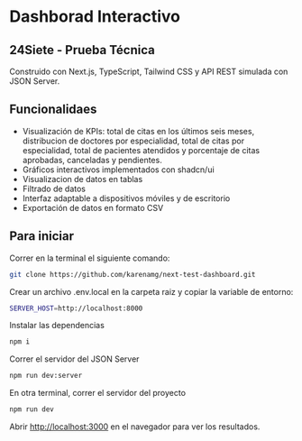 # Dashborad Interactivo
## 24Siete - Prueba Técnica

Construido con Next.js, TypeScript, Tailwind CSS y API REST simulada con JSON Server.

## Funcionalidaes
- Visualización de KPIs: total de citas en los últimos seis meses, distribucion de doctores por especialidad, total de citas por especialidad, total de pacientes atendidos y porcentaje de citas aprobadas, canceladas y pendientes.
- Gráficos interactivos implementados con shadcn/ui
- Visualizacion de datos en tablas
- Filtrado de datos
- Interfaz adaptable a dispositivos móviles y de escritorio
- Exportación de datos en formato CSV
  
## Para iniciar

Correr en la terminal el siguiente comando: 
```bash
git clone https://github.com/karenamg/next-test-dashboard.git
```
Crear un archivo .env.local en la carpeta raiz y copiar la variable de entorno:
```bash
SERVER_HOST=http://localhost:8000
```
Instalar las dependencias
```bash
npm i
```
Correr el servidor del JSON Server
```bash
npm run dev:server
```
En otra terminal, correr el servidor del proyecto
```bash
npm run dev
```
Abrir [http://localhost:3000](http://localhost:3000) en el navegador para ver los resultados.

